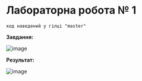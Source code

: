 # Лабораторна робота № 1

`код наведений у гілці "master"`

**Завдання:**

![image](https://github.com/zerorchik/Proga-2-Lab-1/assets/103893849/da415b6d-2d89-469e-bdaa-5db9339dbf8d)

**Результат:**

![image](https://github.com/zerorchik/Proga-2-Lab-1/assets/103893849/60e9d380-5e48-4d5e-8803-d86d3b7ea0c8)
